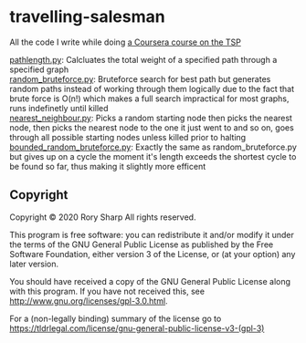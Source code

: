 # travelling-salesman
All the code I write while doing [a Coursera course on the TSP](https://www.coursera.org/learn/delivery-problem)

[pathlength.py](pathlength.py): Calcluates the total weight of a specified path through a specified graph  
[random_bruteforce.py](random_bruteforce.py): Bruteforce search for best path but generates random paths instead of working through them logically due to the fact that brute force is O(n!) which makes a full search impractical for most graphs, runs indefinetly until killed  
[nearest_neighbour.py](nearest_neighbour.py): Picks a random starting node then picks the nearest node, then picks the nearest node to the one it just went to and so on, goes through all possible starting nodes unless killed prior to halting
[bounded_random_bruteforce.py](bounded_random_bruteforce.py): Exactly the same as random_bruteforce.py but gives up on a cycle the moment it's length exceeds the shortest cycle to be found so far, thus making it slightly more efficent
## Copyright
Copyright © 2020  Rory Sharp All rights reserved.

This program is free software: you can redistribute it and/or modify
it under the terms of the GNU General Public License as published by
the Free Software Foundation, either version 3 of the License, or
(at your option) any later version.

You should have received a copy of the GNU General Public License
along with this program.  If you have not received this, see <http://www.gnu.org/licenses/gpl-3.0.html>.

For a (non-legally binding) summary of the license go to https://tldrlegal.com/license/gnu-general-public-license-v3-(gpl-3)
